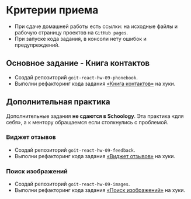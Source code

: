 <!-- **Читать на других языках: [Русский](README.md), [Українська](README.ua.md).** -->

# Критерии приема

- При сдаче домашней работы есть ссылки: на исходные файлы и рабочую страницу
  проектов на `GitHub pages`.
- При запуске кода задания, в консоли нету ошибок и предупреждений.

## Основное задание - Книга контактов

- Создай репозиторий `goit-react-hw-09-phonebook`.
- Выполни рефакторинг кода задания [«Книга контактов»](../homework-08/README.md)
  на хуки.

## Дополнительная практика

Дополнительные задания **не сдаются в Schoology**. Эта практика «для себя», а к
ментору обращаемся если столкнулись с проблемой.

### Виджет отзывов

- Создай репозиторий `goit-react-hw-09-feedback`.
- Выполни рефакторинг кода задания
  [«Виджет отзывов»](../homework-02/feedback/README.md) на хуки.

### Поиск изображений

- Создай репозиторий `goit-react-hw-09-images`.
- Выполни рефакторинг кода задания
  [«Поиск изображений»](../homework-03/image-finder/README.md) на хуки.
